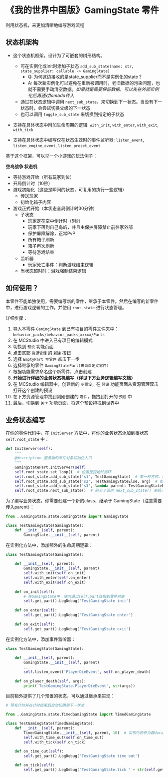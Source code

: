 # 《我的世界中国版》GamingState 零件

利用状态机，来更加清晰地编写游戏流程

## 状态机架构

- 这个状态机框架，设计为了可嵌套的树形结构。
  - 可在实例化或init时添加子状态 `add_sub_state(name: str, state_supplier: callable -> GamingState)`
    - Q: 为何这边接收的是state_supplier而不是实例化的state？
    - A: 每次新实例化可以避免在重新被调用时，老旧数据的污染问题，也就不需要手动清空数据。_如果就是需要保留数据，可以先在外部实例化后再通过lambda传入_
  - 通过在状态逻辑中调用 `next_sub_state`，来切换到下一状态。当没有下一状态时，会尝试切换父级的下一状态
  - 也可以调用 `toggle_sub_state` 来切换到指定的子状态

- 支持在具体状态中附加生命周期的逻辑: `with_init`, `with_enter`, `with_exit`, `with_tick`

- 支持在具体状态中编写仅在状态生效时的事件监听器: `listen_event`, `listen_engine_event`, `listen_preset_event`

基于这个框架，可以举一个小游戏的玩法例子：

**空岛战争 状态机**

- 等待游戏开始（所有玩家到位）
- 开局倒计时（10秒）
- 游戏初始化（这些是瞬间的状态，可复用的执行一些逻辑）
  - 传送玩家
  - 初始化箱子内容
- 游戏正式开始（本状态全局倒计时30分钟）
  - 子状态
    - 玩家定在空中倒计时（5秒）
    - 玩家下落到自己岛屿，并且由保护屏障禁止前往家外部
    - 保护屏障解除，正常PvP
    - 所有箱子刷新
    - 箱子再次刷新
    - 等待游戏结束
  - 监听器
    - 玩家死亡事件：判断游戏结束逻辑
  - 当状态超时时：游戏强制结束逻辑

## 如何使用？

本零件不能单独使用，需要编写新的零件，继承于本零件。然后在编写的新零件中，进行游戏逻辑的工作，并使用 `root_state` 进行状态管理。

详细步骤：

1. 导入本零件 `GamingState` 到已有项目的零件文件夹中：`behavior_packs/behavior_packs_xxxxx/Parts`
2. 在 MCStudio 中进入已有项目的编辑模式
3. 切换到 `预设` 功能页面
4. 点击底部 `资源管理` 的 `新建` 按钮
5. 选择 `EmptyPart 空零件` 点击下一步
6. 选择继承的零件 `GamingStatePart(来自自定义零件)`
7. 根据功能需求命名这个新零件，点击创建
8. **开始进行详细的业务状态机编写（详见下方业务逻辑编写文档）**
9. 在 MCStudio 编辑器中，创建新的 `空预设`，在 `预设` 功能页面从资源管理双击打开这个创建的预设
10. 在下方资源管理中找到刚刚创建的 `零件`，拖拽到打开的 `预设` 中
11. 最后，切换到 `关卡` 功能页面，将这个预设拖拽到世界中

## 业务状态编写

在你的零件代码中，在 `InitServer` 方法中，将你的业务状态添加到根状态 `self.root_state` 中：

```python
def InitServer(self):
    """
    @description 服务端的零件对象初始化入口
    """
    GamingStatePart.InitServer(self)
    self.root_state.set_loop()  # 设置是否始终循环
    self.root_state.add_sub_state('s1', TestGamingState)  # 第一种方式，直接Class
    self.root_state.add_sub_state('s2', TestGamingStateElse, arg)  # 如果带有额外参数，需要加在后方
    self.root_state.add_sub_state('s3', lambda parent: TestGamingStateEmmm(parent))  # 使用lambda传入额外参数会有延迟绑定
    self.root_state.next_sub_state()  # 别忘了调用 next_sub_state() 来启动子状态
```

为了编写业务状态，你需要创建一个新的class，继承于 GamingState（注意需要传入parent）：

```python
from ..GamingState.state.GamingState import GamingState

class TestGamingState(GamingState):
    def __init__(self, parent):
        GamingState.__init__(self, parent)
```

在实例化方法中，添加额外的生命周期逻辑：

```python
class TestGamingState(GamingState):
    
    def __init__(self, parent):
        GamingState.__init__(self, parent)
        self.with_init(self.on_init)
        self.with_enter(self.on_enter)
        self.with_exit(self.on_exit)
        
    def on_init(self):
        # 在GamingState中，随时通过self.part获取到零件对象
        self.get_part().LogDebug('TestGamingState init')
        
    def on_enter(self):
        self.get_part().LogDebug('TestGamingState enter')
        
    def on_exit(self):
        self.get_part().LogDebug('TestGamingState exit')
```

在实例化方法中，添加事件监听器：

```python
class TestGamingState(GamingState):
    
    def __init__(self, parent):
        GamingState.__init__(self, parent)
        ...
        self.listen_event('PlayerDieEvent', self.on_player_death)
        
    def on_player_death(self, args):
        print('TestGamingState.PlayerDieEvent', str(args))
```

目前额外提供了几个预置的状态，可以通过继承来实现：

```python
# 带有计时并在计时结束后自动切换到下一状态

from ..GamingState.state.TimedGamingState import TimedGamingState

class TestGamingState(TimedGamingState):
    def __init__(self, parent):
        TimedGamingState.__init__(self, parent, 10)  # 实例化的参为数duration，单位秒，类型为float
        self.with_time_out(self.on_time_out)
        self.with_tick(self.on_tick)
    
    def on_time_out(self):
        self.get_part().LogDebug('TestGamingState time out')

    def on_tick(self):
        self.get_part().LogDebug("TestGamingState.tick " + str(self.get_runtime_state_name()) + " " + str(self.get_formatted_time_left()))
```